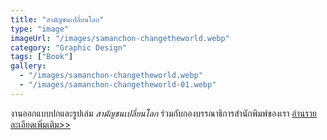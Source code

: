 ```yaml
---
title: "สามัญชนเปลี่ยนโลก"
type: "image"
imageUrl: "/images/samanchon-changetheworld.webp"
category: "Graphic Design"
tags: ["Book"]
gallery:
  - "/images/samanchon-changetheworld.webp"
  - "/images/samanchon-changetheworld-01.webp"
---
```


งานออกแบบปกและรูปเล่ม _สามัญชนเปลี่ยนโลก_ ร่วมกับกองบรรณาธิการสำนักพิมพ์ของเรา [อ่านรายละเอียดเพิ่มเติม>>](https://protestista.com/article/ordinary-people/)
